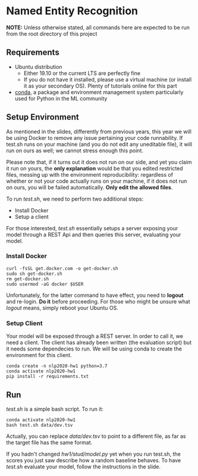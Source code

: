 # Named Entity Recognition

**NOTE:** Unless otherwise stated, all commands here are expected to be run from the root directory of this project

## Requirements

* Ubuntu distribution
	* Either 19.10 or the current LTS are perfectly fine
	* If you do not have it installed, please use a virtual machine (or install it as your secondary OS). Plenty of tutorials online for this part
* [conda](https://docs.conda.io/projects/conda/en/latest/index.html), a package and environment management system particularly used for Python in the ML community

## Setup Environment

As mentioned in the slides, differently from previous years, this year we will be using Docker to remove any issue pertaining your code runnability. If test.sh runs
on your machine (and you do not edit any uneditable file), it will run on ours as well; we cannot stress enough this point.

Please note that, if it turns out it does not run on our side, and yet you claim it run on yours, the **only explanation** would be that you edited restricted files, 
messing up with the environment reproducibility: regardless of whether or not your code actually runs on your machine, if it does not run on ours, 
you will be failed automatically. **Only edit the allowed files**.

To run *test.sh*, we need to perform two additional steps:
* Install Docker
* Setup a client

For those interested, *test.sh* essentially setups a server exposing your model through a REST Api and then queries this server, evaluating your model.

### Install Docker

```
curl -fsSL get.docker.com -o get-docker.sh
sudo sh get-docker.sh
rm get-docker.sh
sudo usermod -aG docker $USER
```

Unfortunately, for the latter command to have effect, you need to **logout** and re-login. **Do it** before proceeding. For those who might be
unsure what *logout* means, simply reboot your Ubuntu OS.

### Setup Client

Your model will be exposed through a REST server. In order to call it, we need a client. The client has already been written
(the evaluation script) but it needs some dependecies to run. We will be using conda to create the environment for this client.

```
conda create -n nlp2020-hw1 python=3.7
conda activate nlp2020-hw1
pip install -r requirements.txt
```

## Run

*test.sh* is a simple bash script. To run it:

```
conda activate nlp2020-hw1
bash test.sh data/dev.tsv
```

Actually, you can replace *data/dev.tsv* to point to a different file, as far as the target file has the same format.

If you hadn't changed *hw1/stud/model.py* yet when you run test.sh, the scores you just saw describe how a random baseline
behaves. To have *test.sh* evaluate your model, follow the instructions in the slide.
